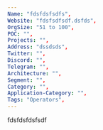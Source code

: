 ```yaml
--- 
Name: "fdsfdsfsdfs", 
Website: "fdsfsdfsdf.dsfds", 
OrgSize: "51 to 100", 
POC: "", 
Projects: "", 
Address: "dssdsds", 
Twitter: "", 
Discord: "",
Telegram: "", 
Architecture: "",  
Segment: "", 
Category: "", 
Application-Category: "", 
Tags: "Operators",
--- 
```

<!--lang:en--> 
fdsfdsfdsfsdf
<!--lang:es--] 

<!--lang:de--] 

<!--lang:fr--] 

<!--lang:pl--] 

<!--lang:uk--] 

[!--lang:*--> 
